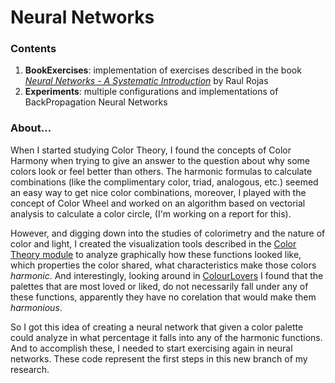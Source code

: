 # Neural Networks

### Contents
1. **BookExercises**: implementation of exercises described in the book [*Neural Networks - A Systematic Introduction*](http://page.mi.fu-berlin.de/rojas/neural/) by Raul Rojas
2. **Experiments**: multiple configurations and implementations of BackPropagation Neural Networks

### About...
When I started studying Color Theory, I found the concepts of Color Harmony when trying to give an answer to the question about why some colors look or feel better than others. The harmonic formulas to calculate combinations (like the complimentary color, triad, analogous, etc.) seemed an easy way to get nice color combinations, moreover, I played with the concept of Color Wheel and worked on an algorithm based on vectorial analysis to calculate a color circle, (I'm working on a report for this).

However, and digging down into the studies of colorimetry and the nature of color and light, I created the visualization tools described in the [Color Theory module](https://github.com/vinceynhz/python_code/tree/master/ColorTheory#xml-output-of-colorpy) to analyze graphically how these functions looked like, which properties the color shared, what characteristics make those colors *harmonic*. And interestingly, looking around in [ColourLovers](http://www.colourlovers.com/) I found that the palettes that are most loved or liked, do not necessarily fall under any of these functions, apparently they have no corelation that would make them *harmonious*.

So I got this idea of creating a neural network that given a color palette could analyze in what percentage it falls into any of the harmonic functions. And to accomplish these, I needed to start exercising again in neural networks. These code represent the first steps in this new branch of my research.

